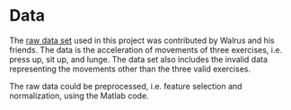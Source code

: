 Data
====

The [raw data set](https://github.com/walrus/walrus/tree/development/data) used in this project was contributed by Walrus and his friends. The data is the acceleration of movements of three exercises, i.e. press up, sit up, and lunge. The data set also includes the invalid data representing the movements other than the three valid exercises.

The raw data could be preprocessed, i.e. feature selection and normalization, using the Matlab code.